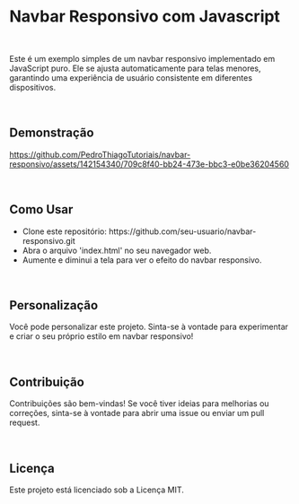 # Navbar Responsivo com Javascript
<br>

<p>Este é um exemplo simples de um navbar responsivo implementado em JavaScript puro. Ele se ajusta automaticamente para telas menores, garantindo uma experiência de usuário consistente em diferentes dispositivos.</p>

<br>

<h2>Demonstração</h2> 

https://github.com/PedroThiagoTutoriais/navbar-responsivo/assets/142154340/709c8f40-bb24-473e-bbc3-e0be36204560

<br>

<h2>Como Usar</h2>
<ul>
 <li>
  Clone este repositório: https://github.com/seu-usuario/navbar-responsivo.git
 </li>
 <li>
  Abra o arquivo 'index.html' no seu navegador web.
 </li>
 <li>
  Aumente e diminui a tela para ver o efeito do navbar responsivo.
 </li>
</ul>

<br>

<h2>Personalização</h2>
<p>Você pode personalizar este projeto. Sinta-se à vontade para experimentar e criar o seu próprio estilo em navbar responsivo!</p>

<br>

<h2>Contribuição</h2>
<p>Contribuições são bem-vindas! Se você tiver ideias para melhorias ou correções, sinta-se à vontade para abrir uma issue ou enviar um pull request.</p>

<br>

<h2>Licença</h2>
<p>Este projeto está licenciado sob a Licença MIT.</p>
